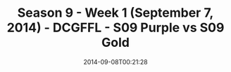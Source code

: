 ---
title: Season 9 - Week 1 (September 7, 2014) - DCGFFL - S09 Purple vs S09 Gold
teams-score:
- team: _teams/s09-purple.md
  score: 19
- team: _teams/s09-gold.md
  score: 34
mvp: 'Purple: Jerrell Price  /  Gold: Baxter O''Brien'
game-ball: N/A
sportsperson: ''
season: 9
week: 1
date: '2014-09-08T00:21:28'
pageid: week-1-season-9-4466-vs-4457
---